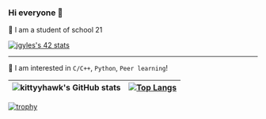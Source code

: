 ### Hi everyone 👋


<!--
**kiittyhawk/kiittyhawk** is a ✨ _special_ ✨ repository because its `README.md` (this file) appears on your GitHub profile.

Here are some ideas to get you started:

- 🔭 I’m currently working on ...
- 🌱 I’m currently learning ...
- 👯 I’m looking to collaborate on ...
- 🤔 I’m looking for help with ...
- 💬 Ask me about ...
- 📫 How to reach me: ...
- 😄 Pronouns: ...
- ⚡ Fun fact: ...
-->

:seedling: I am a student of school 21

<a href="https://github.com/JaeSeoKim/badge42"><img src="https://badge42.vercel.app/api/v2/cl394345u012209merytf2tfw/stats?cursusId=21&coalitionId=89" alt="jgyles's 42 stats" /></a>

---

🙈 I am interested in `C/C++`, `Python`, `Peer learning`!

| ![kittyyhawk's GitHub stats](https://github-readme-stats.vercel.app/api?username=kiittyhawk&show_icons=true&theme=merko) | [![Top Langs](https://github-readme-stats.vercel.app/api/top-langs/?username=kiittyhawk&layout=compact&bg_color=0a0f0b&title_color=9abe01&text_color=4f8867)](https://github.com/anuraghazra/github-readme-stats) |
|---|---|

[![trophy](https://github-profile-trophy.vercel.app/?username=kiittyhawk&no-bg=true&column=7&theme=onedark)](https://github.com/ryo-ma/github-profile-trophy)
